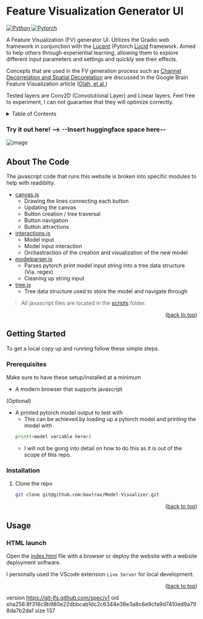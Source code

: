 # Feature Visualization Generator UI

[![Python][Python-badge]][Python-url]
[![Pytorch][Pytorch-badge]][Pytorch-url]

A Feature Visualization (FV) generator UI. Utilizes the Gradio web framework in conjunction with the [Lucent](https://github.com/greentfrapp/lucent) (Pytorch [Lucid](https://github.com/tensorflow/lucid) framework. Aimed to help others through experiential learning, allowing them to explore different input parameters and settings and quickly see their effects.

Concepts that are used in the FV generation process such as [Channel Decorrelation and Spatial Decorelation](https://distill.pub/2017/feature-visualization/#d-footnote-8:~:text=the%20training%20data.-,Preconditioning%20and%20Parameterization,-In%20the%20previous) are discussed in the Google Brain Feature Visualization article ([Olah, et al.](https://distill.pub/2017/feature-visualization/))

Tested layers are Conv2D (Convolutional Layer) and Linear layers. Feel free to experiment, I can not guarantee that they will optimize correctly.

<!-- TABLE OF CONTENTS -->
<details>
  <summary>Table of Contents</summary>
  <ol>
    <li>
      <a href="#about-the-code">About The Code</a>
    </li>
    <li>
      <a href="#getting-started">Getting Started</a>
      <ul>
        <li><a href="#prerequisites">Prerequisites</a></li>
        <li><a href="#installation">Installation</a></li>
      </ul>
    </li>
    <li>
      <a href="#usage">Usage</a>
      <ul>
        <li><a href="#html-launch">HTML launch</a></li>
      </ul>
    </li>
  </ol>
</details>

### Try it out here! --> --Insert huggingface space here--

![image](https://github.com/baxtrax/Model-Visualizer/assets/34373485/5c358087-00bb-4bb6-a699-123999ceb367)

<!-- Improved compatibility of back to top link: See: https://github.com/othneildrew/Best-README-Template/pull/73 -->
<a name="readme-top"></a>

<!-- ABOUT THE CODE-->
## About The Code

The javascript code that runs this website is broken into specific modules to help with readiblity. 

* [canvas.js](scripts/canvas.js)
  * Drawing the lines connecting each button
  * Updating the canvas
  * Button creation / tree traversal
  * Button navigation
  * Button attractions
* [interactions.js](scripts/interactions.js)
  * Model input
  * Model input interaction
  * Orchastraction of the creation and visualization of the new model
* [modelparser.js](scripts/modelparser.js)
  * Parses pytorch print model input string into a tree data structure (Via. regex)
  * Cleaning up string input
* [tree.js](scripts/tree.js)
  * Tree data structure used to store the model and navigate through

> All javascript files are located in the [scripts](scripts) folder.

<p align="right">(<a href="#readme-top">back to top</a>)</p>

<!-- GETTING STARTED -->
## Getting Started
To get a local copy up and running follow these simple steps.

### Prerequisites

Make sure to have these setup/installed at a minimum
* A modern browser that supports javascript

(Optional)
* A printed pytorch model output to test with
  * This can be achieved by loading up a pytorch model and printing the model with
  ```python
  print(<model variable here>)
  ```
    * I will not be going into detail on how to do this as it is out of the scope of this repo.

### Installation

1. Clone the repo
   ```sh
   git clone git@github.com:baxtrax/Model-Visualizer.git
   ```
<p align="right">(<a href="#readme-top">back to top</a>)</p>

<!-- USAGE EXAMPLES -->
## Usage
### HTML launch
Open the [index.html](index.html) file with a browser or deploy the website with a website deployment software.

I personally used the VScode extension `Live Server` for local development.

<p align="right">(<a href="#readme-top">back to top</a>)</p>


<!-- MARKDOWN LINKS & IMAGES -->
<!-- https://www.markdownguide.org/basic-syntax/#reference-style-links -->
[Python-badge]: https://img.shields.io/badge/Python-3776AB.svg?style=for-the-badge&logo=python&logoColor=FFD343
[Python-url]: https://www.python.org/
[Pytorch-badge]: https://img.shields.io/badge/Pytorch-EE4C2C.svg?style=for-the-badge&logo=pytorch&logoColor=white
[Pytorch-url]: https://pytorch.org/


version https://git-lfs.github.com/spec/v1
oid sha256:8f318c9b980e22dbbcab1dc2c6344e36e3a8c6e9cfa9d7410ed9a798da7b2da1
size 137
